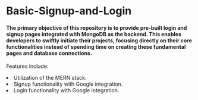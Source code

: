 # Basic-Signup-and-Login

<h4>
The primary objective of this repository is to provide pre-built login and signup pages integrated with MongoDB as the backend. This enables developers to swiftly initiate their projects, focusing directly on their core functionalities instead of spending time on creating these fundamental pages and database connections.</h4>

Features include:

<li> Utilization of the MERN stack. </li>
<li> Signup functionality with Google integration. </li>
<li> Login functionality with Google integration. </li>
